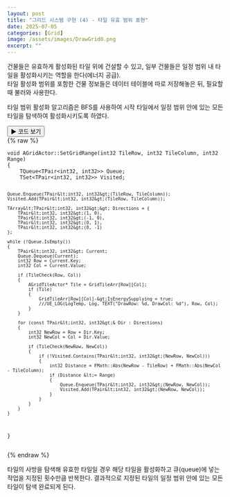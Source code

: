 ```yaml
---
layout: post
title: "그리드 시스템 구현 (4) - 타일 유효 범위 표현"
date: 2025-07-05
categories: [Grid]
image: /assets/images/DrawGrid0.png
excerpt: ""
---
```

 건물들은 유효하게 활성화된 타일 위에 건설할 수 있고, 일부 건물들은 일정 범위 내 타일을 활성화시키는 역할을 한다(에너지 공급).  
타일 활성화 범위를 포함한 건물 정보들은 데이터 테이블에 따로 저장해놓은 뒤, 필요할 때 불러와 사용한다.

타일 범위 활성화 알고리즘은 BFS를 사용하여 시작 타일에서 일정 범위 안에 있는 모든 타일을 탐색하여 활성화시키도록 하였다.

<div class="code-toggle">
  <button class="toggle-btn" onclick="this.nextElementSibling.classList.toggle('collapsed')">
    ▶ 코드 보기
  </button>
  <div class="code-block collapsed">
{% raw %}
<pre><code class="language-cpp">void AGridActor::SetGridRange(int32 TileRow, int32 TileColumn, int32 Range)
{
	TQueue&lt;TPair&lt;int32, int32&gt;&gt; Queue;
	TSet&lt;TPair&lt;int32, int32&gt;&gt; Visited;

	Queue.Enqueue(TPair&lt;int32, int32&gt;(TileRow, TileColumn));
	Visited.Add(TPair&lt;int32, int32&gt;(TileRow, TileColumn));

	TArray&lt;TPair&lt;int32, int32&gt;&gt; Directions = {
		TPair&lt;int32, int32&gt;(1, 0),  
		TPair&lt;int32, int32&gt;(-1, 0), 
		TPair&lt;int32, int32&gt;(0, 1),
		TPair&lt;int32, int32&gt;(0, -1) 
	};

	while (!Queue.IsEmpty())
	{
		TPair&lt;int32, int32&gt; Current;
		Queue.Dequeue(Current);
		int32 Row = Current.Key;
		int32 Col = Current.Value;

		if (TileCheck(Row, Col))
		{
			AGridTileActor* Tile = GridTileArr[Row][Col];
			if (Tile)
			{
				GridTileArr[Row][Col]-&gt;IsEnergySupplying = true;
				///UE_LOG(LogTemp, Log, TEXT("DrawRow: %d, DrawCol: %d"), Row, Col);
			}
		}

		for (const TPair&lt;int32, int32&gt;& Dir : Directions)
		{
			int32 NewRow = Row + Dir.Key;
			int32 NewCol = Col + Dir.Value;

			if (TileCheck(NewRow, NewCol))
			{
				if (!Visited.Contains(TPair&lt;int32, int32&gt;(NewRow, NewCol)))
				{
					int32 Distance = FMath::Abs(NewRow - TileRow) + FMath::Abs(NewCol - TileColumn);
					if (Distance &lt;= Range)
					{
						Queue.Enqueue(TPair&lt;int32, int32&gt;(NewRow, NewCol));
						Visited.Add(TPair&lt;int32, int32&gt;(NewRow, NewCol));
					}
				}
			}
		}
	}
}
</code></pre>
{% endraw %}
  </div>
</div>
 타일의 사방을 탐색해 유효한 타일일 경우 해당 타일을 활성화하고 큐(queue)에 넣는 작업을 지정된 횟수만큼 반복한다.  
결과적으로 지정된 타일의 일정 범위 안에 있는 모든 타일이 탐색 완료되게 된다.